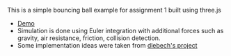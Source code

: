 This is a simple bouncing ball example for assignment 1 built using three.js

- [Demo](http://subsid.github.io/bouncing-ball)
- Simulation is done using Euler integration with additional forces such as gravity, air resistance, friction, collision detection.
- Some implementation ideas were taken from [dlebech's project](https://github.com/dlebech/ball-webgl)


